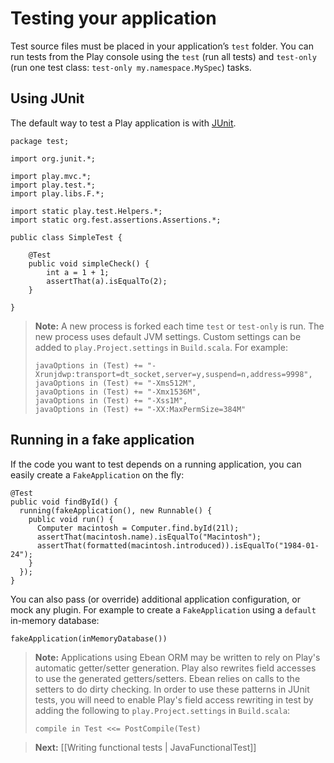 <!--- Copyright (C) 2009-2013 Typesafe Inc. <http://www.typesafe.com> -->
# Testing your application

Test source files must be placed in your application’s `test` folder. You can run tests from the Play console using the `test` (run all tests) and `test-only` (run one test class: `test-only my.namespace.MySpec`) tasks.

## Using JUnit

The default way to test a Play application is with [JUnit](http://www.junit.org/).

```
package test;

import org.junit.*;

import play.mvc.*;
import play.test.*;
import play.libs.F.*;

import static play.test.Helpers.*;
import static org.fest.assertions.Assertions.*;

public class SimpleTest {

    @Test 
    public void simpleCheck() {
        int a = 1 + 1;
        assertThat(a).isEqualTo(2);
    }

}
```

> **Note:** A new process is forked each time `test` or `test-only` is run.  The new process uses default JVM settings.  Custom settings can be added to `play.Project.settings` in `Build.scala`.  For example:  
> ```
> javaOptions in (Test) += "-Xrunjdwp:transport=dt_socket,server=y,suspend=n,address=9998",
> javaOptions in (Test) += "-Xms512M",
> javaOptions in (Test) += "-Xmx1536M",
> javaOptions in (Test) += "-Xss1M",
> javaOptions in (Test) += "-XX:MaxPermSize=384M"
> ```

## Running in a fake application

If the code you want to test depends on a running application, you can easily create a `FakeApplication` on the fly:

```
@Test
public void findById() {
  running(fakeApplication(), new Runnable() {
    public void run() {
      Computer macintosh = Computer.find.byId(21l);
      assertThat(macintosh.name).isEqualTo("Macintosh");
      assertThat(formatted(macintosh.introduced)).isEqualTo("1984-01-24");
    }
  });
}
```

You can also pass (or override) additional application configuration, or mock any plugin. For example to create a `FakeApplication` using a `default` in-memory database:

```
fakeApplication(inMemoryDatabase())
```

> **Note:** Applications using Ebean ORM may be written to rely on Play's automatic getter/setter generation.  Play also rewrites field accesses to use the generated getters/setters.  Ebean relies on calls to the setters to do dirty checking.  In order to use these patterns in JUnit tests, you will need to enable Play's field access rewriting in test by adding the following to `play.Project.settings` in `Build.scala`:
> ```
> compile in Test <<= PostCompile(Test)
> ```  

> **Next:** [[Writing functional tests | JavaFunctionalTest]]
